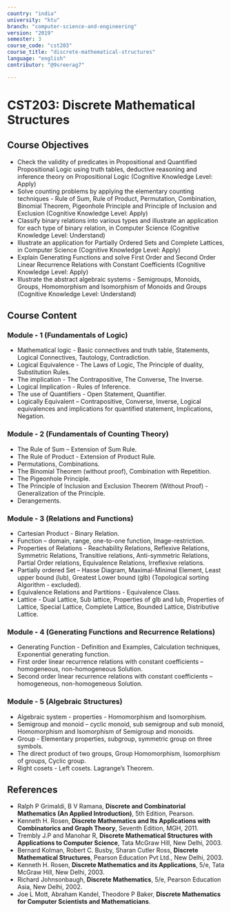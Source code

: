 ```yaml
---
country: "india"
university: "ktu"
branch: "computer-science-and-engineering"
version: "2019"
semester: 3
course_code: "cst203"
course_title: "discrete-mathematical-structures"
language: "english"
contributor: "@9sreerag7"

---
```


# CST203: Discrete Mathematical Structures

## Course Objectives

* Check the validity of predicates in Propositional and Quantified Propositional Logic using truth tables, deductive reasoning and inference theory on Propositional Logic (Cognitive Knowledge Level: Apply)
* Solve counting problems by applying the elementary counting techniques - Rule of Sum, Rule of Product, Permutation, Combination, Binomial Theorem, Pigeonhole Principle and Principle of Inclusion and Exclusion (Cognitive Knowledge Level: Apply)
* Classify binary relations into various types and illustrate an application for each type of binary relation, in Computer Science (Cognitive Knowledge Level: Understand)
* Illustrate an application for Partially Ordered Sets and Complete Lattices, in Computer Science (Cognitive Knowledge Level: Apply)
* Explain Generating Functions and solve First Order and Second Order Linear Recurrence Relations with Constant Coefficients (Cognitive Knowledge Level: Apply)
* Illustrate the abstract algebraic systems - Semigroups, Monoids, Groups, Homomorphism and Isomorphism of Monoids and Groups (Cognitive Knowledge Level: Understand)

## Course Content

### Module - 1 (Fundamentals of Logic)
* Mathematical logic - Basic connectives and truth table, Statements, Logical Connectives, Tautology, Contradiction.
* Logical Equivalence - The Laws of Logic, The Principle of duality, Substitution Rules.
* The implication - The Contrapositive, The Converse, The Inverse.
* Logical Implication - Rules of Inference.
* The use of Quantifiers - Open Statement, Quantifier.
* Logically Equivalent – Contrapositive, Converse, Inverse, Logical equivalences and implications for quantified statement, Implications, Negation.

### Module - 2 (Fundamentals of Counting Theory)
* The Rule of Sum – Extension of Sum Rule.
* The Rule of Product - Extension of Product Rule.
* Permutations, Combinations.
* The Binomial Theorem (without proof), Combination with Repetition.
* The Pigeonhole Principle.
* The Principle of Inclusion and Exclusion Theorem (Without Proof) - Generalization of the Principle.
* Derangements.

### Module - 3 (Relations and Functions)
* Cartesian Product - Binary Relation.
* Function – domain, range, one-to-one function, Image-restriction.
* Properties of Relations - Reachability Relations, Reflexive Relations, Symmetric Relations, Transitive relations, Anti-symmetric Relations, Partial Order relations, Equivalence Relations, Irreflexive relations.
* Partially ordered Set – Hasse Diagram, Maximal-Minimal Element, Least upper bound (lub), Greatest Lower bound (glb) (Topological sorting Algorithm - excluded).
* Equivalence Relations and Partitions - Equivalence Class.
* Lattice - Dual Lattice, Sub lattice, Properties of glb and lub, Properties of Lattice, Special Lattice, Complete Lattice, Bounded Lattice, Distributive Lattice.

### Module - 4 (Generating Functions and Recurrence Relations)
* Generating Function - Definition and Examples, Calculation techniques, Exponential generating function.
* First order linear recurrence relations with constant coefficients – homogeneous, non-homogeneous Solution.
* Second order linear recurrence relations with constant coefficients – homogeneous, non-homogeneous Solution.

### Module - 5 (Algebraic Structures)
* Algebraic system - properties - Homomorphism and Isomorphism.
* Semigroup and monoid – cyclic monoid, sub semigroup and sub monoid, Homomorphism and Isomorphism of Semigroup and monoids.
* Group - Elementary properties, subgroup, symmetric group on three symbols.
* The direct product of two groups, Group Homomorphism, Isomorphism of groups, Cyclic group.
* Right cosets - Left cosets. Lagrange’s Theorem.

## References

* Ralph P Grimaldi, B V Ramana, **Discrete and Combinatorial Mathematics (An Applied Introduction)**, 5th Edition, Pearson.
* Kenneth H. Rosen, **Discrete Mathematics and Its Applications with Combinatorics and Graph Theory**, Seventh Edition, MGH, 2011.
* Trembly J.P and Manohar R, **Discrete Mathematical Structures with Applications to Computer Science**, Tata McGraw Hill, New Delhi, 2003.
* Bernard Kolman, Robert C. Busby, Sharan Cutler Ross, **Discrete Mathematical Structures**, Pearson Education Pvt Ltd., New Delhi, 2003.
* Kenneth H. Rosen, **Discrete Mathematics and its Applications**, 5/e, Tata McGraw Hill, New Delhi, 2003.
* Richard Johnsonbaugh, **Discrete Mathematics**, 5/e, Pearson Education Asia, New Delhi, 2002.
* Joe L Mott, Abraham Kandel, Theodore P Baker, **Discrete Mathematics for Computer Scientists and Mathematicians**.
